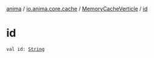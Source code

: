 [anima](../../index.md) / [io.anima.core.cache](../index.md) / [MemoryCacheVerticle](index.md) / [id](./id.md)

# id

`val id: `[`String`](https://kotlinlang.org/api/latest/jvm/stdlib/kotlin/-string/index.html)